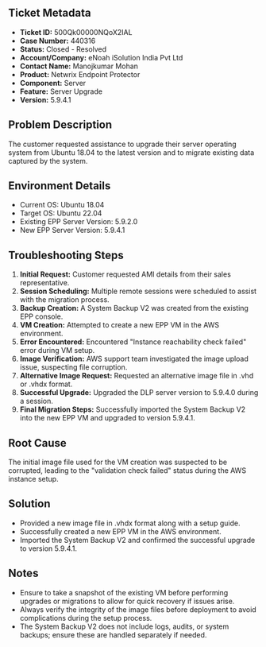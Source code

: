 ## Ticket Metadata
- **Ticket ID:** 500Qk00000NQoX2IAL
- **Case Number:** 440316
- **Status:** Closed - Resolved
- **Account/Company:** eNoah iSolution India Pvt Ltd
- **Contact Name:** Manojkumar Mohan
- **Product:** Netwrix Endpoint Protector
- **Component:** Server
- **Feature:** Server Upgrade
- **Version:** 5.9.4.1

## Problem Description
The customer requested assistance to upgrade their server operating system from Ubuntu 18.04 to the latest version and to migrate existing data captured by the system.

## Environment Details
- Current OS: Ubuntu 18.04
- Target OS: Ubuntu 22.04
- Existing EPP Server Version: 5.9.2.0
- New EPP Server Version: 5.9.4.1

## Troubleshooting Steps
1. **Initial Request:** Customer requested AMI details from their sales representative.
2. **Session Scheduling:** Multiple remote sessions were scheduled to assist with the migration process.
3. **Backup Creation:** A System Backup V2 was created from the existing EPP console.
4. **VM Creation:** Attempted to create a new EPP VM in the AWS environment.
5. **Error Encountered:** Encountered "Instance reachability check failed" error during VM setup.
6. **Image Verification:** AWS support team investigated the image upload issue, suspecting file corruption.
7. **Alternative Image Request:** Requested an alternative image file in .vhd or .vhdx format.
8. **Successful Upgrade:** Upgraded the DLP server version to 5.9.4.0 during a session.
9. **Final Migration Steps:** Successfully imported the System Backup V2 into the new EPP VM and upgraded to version 5.9.4.1.

## Root Cause
The initial image file used for the VM creation was suspected to be corrupted, leading to the "validation check failed" status during the AWS instance setup.

## Solution
- Provided a new image file in .vhdx format along with a setup guide.
- Successfully created a new EPP VM in the AWS environment.
- Imported the System Backup V2 and confirmed the successful upgrade to version 5.9.4.1.

## Notes
- Ensure to take a snapshot of the existing VM before performing upgrades or migrations to allow for quick recovery if issues arise.
- Always verify the integrity of the image files before deployment to avoid complications during the setup process.
- The System Backup V2 does not include logs, audits, or system backups; ensure these are handled separately if needed.